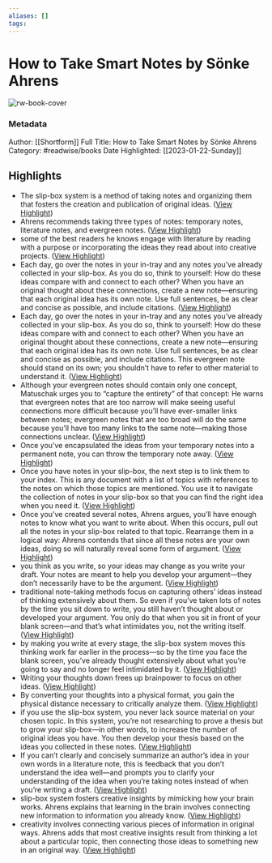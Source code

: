 ```yaml
---
aliases: []
tags:
---
```

# How to Take Smart Notes by Sönke Ahrens

![rw-book-cover](https://media.shortform.com/covers/png/how-to-take-smart-notes-cover.png)
### Metadata
Author: [[Shortform]]
Full Title: How to Take Smart Notes by Sönke Ahrens
Category: #readwise/books
Date Highlighted: [[2023-01-22-Sunday]]

## Highlights
- The slip-box system is a method of taking notes and organizing them that fosters the creation and publication of original ideas. ([View Highlight](https://www.shortform.com/app/highlights/ef1d9ccb-28b9-474d-b65c-4ea3f6cd4fc1))
- Ahrens recommends taking three types of notes: temporary notes, literature notes, and evergreen notes. ([View Highlight](https://www.shortform.com/app/highlights/26fd6dc8-c171-425a-b7a8-d7a8a61d34a0))
- some of the best readers he knows engage with literature by reading with a purpose or incorporating the ideas they read about into creative projects. ([View Highlight](https://www.shortform.com/app/highlights/9b1dc885-9093-4f65-a662-0be65ac48fad))
- Each day, go over the notes in your in-tray and any notes you’ve already collected in your slip-box. As you do so, think to yourself: How do these ideas compare with and connect to each other? When you have an original thought about these connections, create a new note—ensuring that each original idea has its own note. Use full sentences, be as clear and concise as possible, and include citations. ([View Highlight](https://www.shortform.com/app/highlights/9d32f776-ea2a-4f3e-b35e-b82bb21f65f5))
- Each day, go over the notes in your in-tray and any notes you’ve already collected in your slip-box. As you do so, think to yourself: How do these ideas compare with and connect to each other? When you have an original thought about these connections, create a new note—ensuring that each original idea has its own note. Use full sentences, be as clear and concise as possible, and include citations.
  This evergreen note should stand on its own; you shouldn’t have to refer to other material to understand it. ([View Highlight](https://www.shortform.com/app/highlights/9daab490-cbc7-48d7-a8b9-a9bf337b634b))
- Although your evergreen notes should contain only one concept, Matuschak urges you to “capture the entirety” of that concept: He warns that evergreen notes that are too narrow will make seeing useful connections more difficult because you’ll have ever-smaller links between notes; evergreen notes that are too broad will do the same because you’ll have too many links to the same note—making those connections unclear. ([View Highlight](https://www.shortform.com/app/highlights/1df8ced1-814e-44cc-a6e3-f73c30a6043f))
- Once you’ve encapsulated the ideas from your temporary notes into a permanent note, you can throw the temporary note away. ([View Highlight](https://www.shortform.com/app/highlights/0d95dc46-d0d1-418d-a6b5-93dd6fad5058))
- Once you have notes in your slip-box, the next step is to link them to your index. This is any document with a list of topics with references to the notes on which those topics are mentioned. You use it to navigate the collection of notes in your slip-box so that you can find the right idea when you need it. ([View Highlight](https://www.shortform.com/app/highlights/ff6a714c-e7e0-4ef2-8263-bbac7bf15548))
- Once you’ve created several notes, Ahrens argues, you’ll have enough notes to know what you want to write about. When this occurs, pull out all the notes in your slip-box related to that topic. Rearrange them in a logical way: Ahrens contends that since all these notes are your own ideas, doing so will naturally reveal some form of argument. ([View Highlight](https://www.shortform.com/app/highlights/436a69c3-95b5-495a-b39a-5fc9788dc140))
- you think as you write, so your ideas may change as you write your draft. Your notes are meant to help you develop your argument—they don’t necessarily have to be the argument. ([View Highlight](https://www.shortform.com/app/highlights/355d1b8a-9ad2-4166-824a-eea95fe58fde))
- traditional note-taking methods focus on capturing others’ ideas instead of thinking extensively about them. So even if you’ve taken lots of notes by the time you sit down to write, you still haven’t thought about or developed your argument. You only do that when you sit in front of your blank screen—and that’s what intimidates you, not the writing itself. ([View Highlight](https://www.shortform.com/app/highlights/adab7ed7-3425-4735-b057-ce08bfa22cfc))
- by making you write at every stage, the slip-box system moves this thinking work far earlier in the process—so by the time you face the blank screen, you’ve already thought extensively about what you’re going to say and no longer feel intimidated by it. ([View Highlight](https://www.shortform.com/app/highlights/bbaa54eb-b259-44db-85f9-d9cc169bcf1c))
- Writing your thoughts down frees up brainpower to focus on other ideas. ([View Highlight](https://www.shortform.com/app/highlights/a035bfb3-3550-4777-8f97-611859c2c99d))
- By converting your thoughts into a physical format, you gain the physical distance necessary to critically analyze them. ([View Highlight](https://www.shortform.com/app/highlights/d8b38d32-0c4e-48a4-9a81-86c6fc81ad03))
- if you use the slip-box system, you never lack source material on your chosen topic. In this system, you’re not researching to prove a thesis but to grow your slip-box—in other words, to increase the number of original ideas you have. You then develop your thesis based on the ideas you collected in these notes. ([View Highlight](https://www.shortform.com/app/highlights/9cb3b4e2-07db-480c-a322-55611adcace8))
- If you can’t clearly and concisely summarize an author’s idea in your own words in a literature note, this is feedback that you don’t understand the idea well—and prompts you to clarify your understanding of the idea when you’re taking notes instead of when you’re writing a draft. ([View Highlight](https://www.shortform.com/app/highlights/39915887-0922-4e49-bf0d-01ea7db31743))
- slip-box system fosters creative insights by mimicking how your brain works. Ahrens explains that learning in the brain involves connecting new information to information you already know. ([View Highlight](https://www.shortform.com/app/highlights/70c89250-d6c4-4188-bced-58a59ccaaf1e))
- creativity involves connecting various pieces of information in original ways. Ahrens adds that most creative insights result from thinking a lot about a particular topic, then connecting those ideas to something new in an original way. ([View Highlight](https://www.shortform.com/app/highlights/dcb128cb-10d7-456b-846c-962fd420f7d4))
